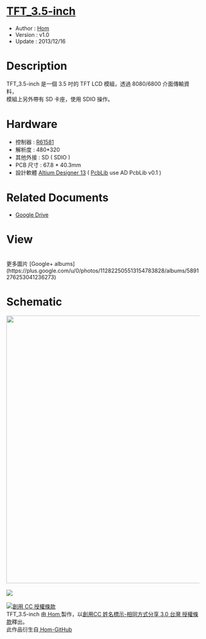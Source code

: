 [TFT_3.5-inch](https://github.com/Hom19910422/TFT_3.5-inch)
========
* Author  : [Hom](https://github.com/Hom19910422)
* Version : v1.0
* Update  : 2013/12/16

Description
========
TFT_3.5-inch 是一個 3.5 吋的 TFT LCD 模組，透過 8080/6800 介面傳輸資料，  
模組上另外帶有 SD 卡座，使用 SDIO 操作。

Hardware
========
* 控制器 : [R61581](http://www.rsp.renesas.com/en/index.htm)
* 解析度 : 480*320
* 其他外接 : SD ( SDIO )
* PCB 尺寸 : 67.8 * 40.3mm
* 設計軟體 [Altium Designer 13](http://www.altium.com/en/products/altium-designer) ( [PcbLib](https://github.com/CYACAcademic/AltiumDesigner_PcbLibrary) use AD PcbLib v0.1 )

Related Documents
========
* [Google Drive](https://drive.google.com/folderview?id=0BzL2wwAot6oPczBxWmFGckhsYVk&usp=sharing)

View
========
<br />
更多圖片 [Google+ albums](https://plus.google.com/u/0/photos/112822505513154783828/albums/5891276253041236273)

Schematic
========
<img src="https://lh4.googleusercontent.com/-e_tjRiAzuws/UprcWaZkNLI/AAAAAAAAFAA/OypKSmLb3Lw/s800/3.5_LCD.png" height="699" width="800" />
<br />
<br />
<a href="http://www.oshwa.org/">
<img src="https://lh5.googleusercontent.com/-nIBTA3RL8Hk/Ug8wr_ly3-I/AAAAAAAADFY/hAfv5LAzHag/s144/oshw-logo-800-px.png">
<br />
<br />
<a rel="license" href="http://creativecommons.org/licenses/by-sa/3.0/tw/deed.zh_TW"><img alt="創用 CC 授權條款" style="border-width:0" src="http://i.creativecommons.org/l/by-sa/3.0/tw/88x31.png" /></a><br /><span xmlns:dct="http://purl.org/dc/terms/" property="dct:title"> TFT_3.5-inch </span>由<a xmlns:cc="http://creativecommons.org/ns#" href="https://plus.google.com/u/0/112822505513154783828/posts" property="cc:attributionName" rel="cc:attributionURL"> Hom </a>製作，以<a rel="license" href="http://creativecommons.org/licenses/by-sa/3.0/tw/deed.zh_TW">創用CC 姓名標示-相同方式分享 3.0 台灣 授權條款</a>釋出。<br />此作品衍生自<a xmlns:dct="http://purl.org/dc/terms/" href="https://github.com/Hom19910422" rel="dct:source"> Hom-GitHub </a>
